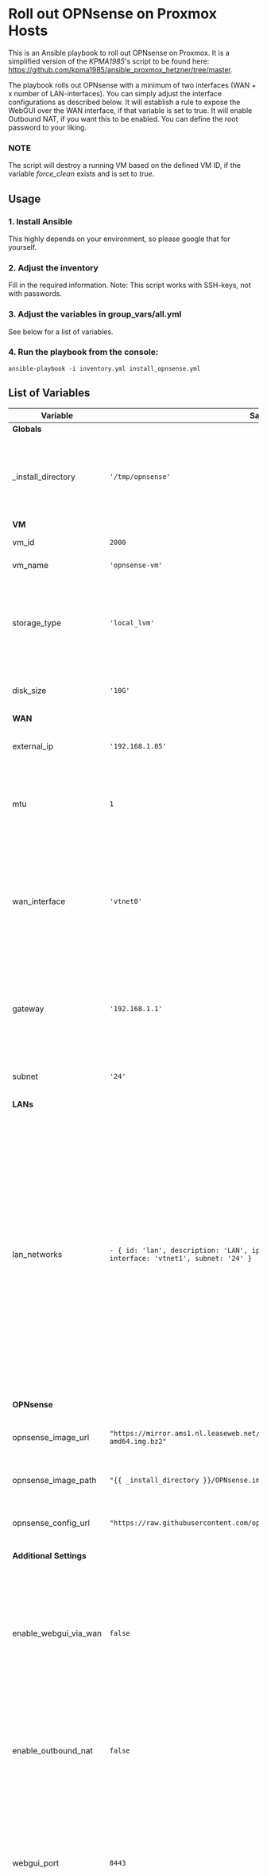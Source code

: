 # Roll out OPNsense on Proxmox Hosts 

This is an Ansible playbook to roll out OPNsense on Proxmox. It is a simplified version of the _KPMA1985_'s script to be found here: https://github.com/kpma1985/ansible_proxmox_hetzner/tree/master.

The playbook rolls out OPNsense with a minimum of two interfaces (WAN + x number of LAN-interfaces). You can simply adjust the interface configurations as described below. It will establish a rule to expose the WebGUI over the WAN interface, if that variable is set to true. It will enable Outbound NAT, if you want this to be enabled. You can define the root password to your liking.

### NOTE
The script will destroy a running VM based on the defined VM ID, if the variable _force_clean_ exists and is set to _true_.

## Usage

### 1. Install Ansible
This highly depends on your environment, so please google that for yourself.

### 2. Adjust the inventory
Fill in the required information. Note: This script works with SSH-keys, not with passwords. 

### 3. Adjust the variables in group_vars/all.yml
See below for a list of variables.

### 4. Run the playbook from the console:

```
ansible-playbook -i inventory.yml install_opnsense.yml
```

## List of Variables

<style>
    td.strong { text-align:center !important; }
</style>
<table>
    <thead>
        <tr>
            <th>Variable</th>
            <th>Sample Value</th>
            <th>Remarks</th>
        </tr>
    </thead>
    <tbody>
        <tr>
            <td colspan="3"><strong>Globals</strong></td>
        </tr>
        <tr>
            <td>_install_directory</td>
            <td><code>'/tmp/opnsense'</code></td>
            <td>Directory in which the OPNsense image is downloaded to, and where the XML configuration is adjusted within.</td>
        </tr>
        <tr>
            <td colspan="3"><strong>VM</strong></td>
        </tr>
        <tr>
            <td>vm_id</td>
            <td><code>2000</code></td>
            <td>ID of the VM to be created.</td>
        </tr>
        <tr>
            <td>vm_name</td>
            <td><code>'opnsense-vm'</code></td>
            <td>ID of the VM to be created.</td>
        </tr>
        <tr>
            <td>storage_type</td>
            <td><code>'local_lvm'</code></td>
            <td>torage type to be used. Depending on your Proxmoxes config. Could also be like <code>'local_zfs'</code> or any other useful value.</td>
        </tr>
        <tr>
            <td>disk_size</td>
            <td><code>'10G'</code></td>
            <td>System Disk size. <code>'10G'</code> should be plenty enough for a small homelab.</td>
        </tr>
        <tr>
            <td colspan="3"><strong>WAN</strong></td>
        </tr>
        <tr>
            <td>external_ip</td>
            <td><code>'192.168.1.85'</code></td>
            <td>External IP of the VM. Alternatively, <code>'dhcp'</code> should work as well.</td>
        </tr>
        <tr>
            <td>mtu</td>
            <td><code>1</code></td>
            <td>MTU of the network. Set it <code>1</code> to have it copied from the underlying Network Interface.</td>
        </tr>
        <tr>
            <td>wan_interface</td>
            <td><code>'vtnet0'</code></td>
            <td>Name of the interface to be used for WAN. Typically, it will be <code>'vtnet0'</code>, referring to the first virtual network adapter attached to the VM, but you can align it to your needs.</td>
        </tr>
        <tr>
            <td>gateway</td>
            <td><code>'192.168.1.1'</code></td>
            <td>IP of the gateway to be used. Typically, it will be the router within your environment. Leave it empty (<code>''</code>) to define no gateway.</td>
        </tr>
        <tr>
            <td>subnet</td>
            <td><code>'24'</code></td>
            <td>The subnet to be used. Typically, it will be something like <code>'24'</code>.</td>
        </tr>
        <tr>
            <td colspan="3"><strong>LANs</strong></td>
        </tr>
        <tr>
            <td>lan_networks</td>
            <td><code>- { id: 'lan', description: 'LAN', ip: '10.0.0.1', mtu: '1500', bridge: 'vmbr1', interface: 'vtnet1', subnet: '24' }</code></td>
            <td>List of LANs to be created. Each LAN is defined by these parameters:<ul><li>id: Id of the LAN in OPNsense</li>
                <li>description: Description of the LAN in OPNsense</li><li>ip: IP within the LAN</li>
                <li>subnet: Subnet to be used</li><li>bridge: Bridge-Device to be used on Proxmox</li><li>interface: Interface to be used for the LAN on OPNsense</li></ul></td>
        </tr>
        <tr>
            <td colspan="3"><strong>OPNsense</strong></td>
        </tr>
        <tr>
            <td>opnsense_image_url</td>
            <td><code>"https://mirror.ams1.nl.leaseweb.net/opnsense/releases/23.7/OPNsense-23.7-nano-amd64.img.bz2"</code></td>
            <td>Download-Link for the OPNsense-image to roll out. Use the nano-variant.</td>
        </tr>
        <tr>
            <td>opnsense_image_path</td>
            <td><code>"{{ _install_directory }}/OPNsense.img.bz2"</code></td>
            <td>Where to store the downloaded image.</td>
        </tr>
        <tr>
            <td>opnsense_config_url</td>
            <td><code>"https://raw.githubusercontent.com/opnsense/core/master/src/etc/config.xml.sample"</code></td>
            <td>URL of the sample XML-configuration file to be used as ... sample.</td>
        </tr>
        <tr>
            <td colpan="3"><strong>Additional Settings</strong></td>
        </tr>
        <tr>
            <td>enable_webgui_via_wan</td>
            <td><code>false</code></td>
            <td>Indicates whether the WebGUI should be exposed via the WAN interface. Useful values are <code>true</code> or <code>false</code>. Note: Exposing the WebGUI via WAN implies a huge risk when used outside a secure environment!</td>
        </tr>
        <tr>
            <td>enable_outbound_nat</td>
            <td><code>false</code></td>
            <td>Indicates whether Outbound NAT should be enabled. Often required in Homelab-scenarios. Useful values are <code>true</code> or <code>false</code>.</td>
        </tr>
        <tr>
            <td>webgui_port</td>
            <td><code>8443</code></td>
            <td>Port of the WebGUI, regardless of being exposed externally or internally only. Recommendation: Don't leave it on 443, since then every SSL-traffic would need to be mapped to a different port.</td>
        </tr>
        <tr>
            <td>admin_password</td>
            <td><code>'ChangeMe123!'</code></td>
            <td>Password for the root user. Adjust it to your own needs, but adjust it.</td>
        </tr>
    </tbody>
</table>
